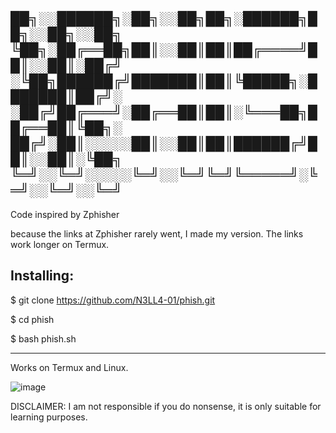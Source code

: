 
██╗░░██████╗░██╗░░██╗██╗░██████╗██╗░░██╗░░██╗
╚██╗░██╔══██╗██║░░██║██║██╔════╝██║░░██║░██╔╝
░╚██╗██████╔╝███████║██║╚█████╗░███████║██╔╝░
░██╔╝██╔═══╝░██╔══██║██║░╚═══██╗██╔══██║╚██╗░
██╔╝░██║░░░░░██║░░██║██║██████╔╝██║░░██║░╚██╗
╚═╝░░╚═╝░░░░░╚═╝░░╚═╝╚═╝╚═════╝░╚═╝░░╚═╝░░╚═╝
-------------------------------------------
Code inspired by Zphisher

because the links at Zphisher rarely went, I made my version. 
The links work longer on Termux.

Installing:
------------------------------------------

$ git clone https://github.com/N3LL4-01/phish.git

$ cd phish

$ bash phish.sh

------------------------------------------
Works on Termux and Linux.

![image](https://user-images.githubusercontent.com/38042163/143939900-404f4fc5-2a5d-43d0-aaa8-893ec6457d58.png)


DISCLAIMER: I am not responsible if you do nonsense, it is only suitable for learning purposes.
